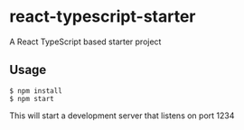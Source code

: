 # react-typescript-starter

A React TypeScript based starter project

## Usage

```shell
$ npm install
$ npm start
```

This will start a development server that listens on port 1234
